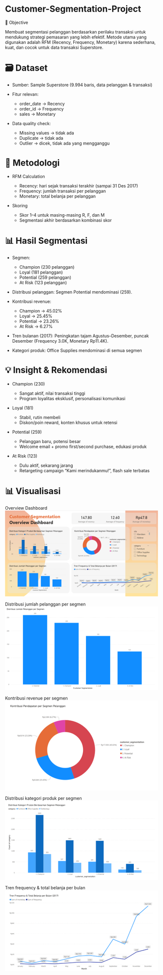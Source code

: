 # Customer-Segmentation-Project
🎯 Objective

Membuat segmentasi pelanggan berdasarkan perilaku transaksi untuk mendukung strategi pemasaran yang lebih efektif.
Metode utama yang digunakan adalah RFM (Recency, Frequency, Monetary) karena sederhana, kuat, dan cocok untuk data transaksi Superstore.


# 🗃️ Dataset

- Sumber: Sample Superstore (9.994 baris, data pelanggan & transaksi)

- Fitur relevan:
  - order_date → Recency
  - order_id → Frequency
  - sales → Monetary

- Data quality check:
  - Missing values → tidak ada
  - Duplicate → tidak ada
  - Outlier → dicek, tidak ada yang mengganggu
 

# 🧩 Metodologi

- RFM Calculation
  - Recency: hari sejak transaksi terakhir (sampai 31 Des 2017)
  - Frequency: jumlah transaksi per pelanggan
  - Monetary: total belanja per pelanggan

- Skoring
  - Skor 1–4 untuk masing-masing R, F, dan M
  - Segmentasi akhir berdasarkan kombinasi skor
 

# 📊 Hasil Segmentasi

- Segmen:
  - Champion (230 pelanggan)
  - Loyal (181 pelanggan)
  - Potential (259 pelanggan)
  - At Risk (123 pelanggan)

- Distribusi pelanggan: Segmen Potential mendominasi (259).

- Kontribusi revenue:
  - Champion → 45.02%
  - Loyal → 25.45%
  - Potential → 23.26%
  - At Risk → 6.27%

- Tren bulanan (2017): Peningkatan tajam Agustus–Desember, puncak Desember (Frequency 3.0K, Monetary Rp11.4K).

- Kategori produk: Office Supplies mendominasi di semua segmen

# 💡 Insight & Rekomendasi

- Champion (230)
  - Sangat aktif, nilai transaksi tinggi
  - Program loyalitas eksklusif, personalisasi komunikasi

- Loyal (181)
  - Stabil, rutin membeli
  - Diskon/poin reward, konten khusus untuk retensi

- Potential (259)
  - Pelanggan baru, potensi besar
  - Welcome email + promo first/second purchase, edukasi produk

- At Risk (123)
  - Dulu aktif, sekarang jarang
  - Retargeting campaign “Kami merindukanmu!”, flash sale terbatas
 

# 📊 Visualisasi

Overview Dashboard
![Overview Dashboard](reports/figures/customer_segmentation_overview_dashboard.png)

Distribusi jumlah pelanggan per segmen
![Distribusi jumlah pelanggan per segmen](reports/figures/Distribusi_jumlah_pelanggan_per_segmen.png)

Kontribusi revenue per segmen
![Kontribusi revenue per segmen](reports/figures/Kontribusi_pendapatan_per_segmen_pelanggan.png)

Distribusi kategori produk per segmen
![Distribusi kategori produk per segmen](reports/figures/Distribusi_kategori_produk_berdasarkan_segmen_pelanggan.png)

Tren frequency & total belanja per bulan
![Tren frequency & total belanja per bulan](reports/figures/Tren-frequency_total_belanja_per_bulan_2017.png)

